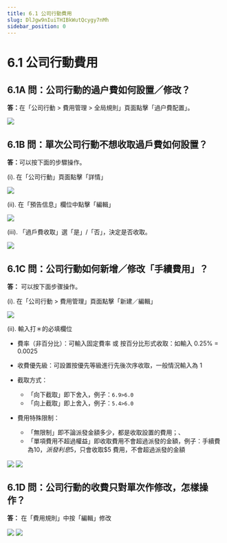 ```yaml
---
title: 6.1 公司行動費用
slug: DlJgw9nIuiTHIBkWutQcygy7nMh
sidebar_position: 0
---
```



# 6.1 公司行動費用

## 6.1A 問：公司行動的過户費如何設置／修改？

<b>答：</b>在「公司行動 &gt; 費用管理 &gt; 全局規則」頁面點擊「過户費配置」。

<img src="/assets/VsXrbmMfEof3JVxYmuJcbRlunWc.png" src-width="2344" src-height="792" align="center"/>

## 6.1B 問：單次公司行動不想收取過戶費如何設置？ 

<b>答：</b>可以按下面的步驟操作。

(i).<b> </b>在「公司行動」頁面點擊「詳情」

<img src="/assets/LEGvbYp3OohIsEx7s1Mc2JPJnVg.png" src-width="2850" src-height="1450" align="center"/>

(ii).  在「預告信息」欄位中點擊「編輯」

<img src="/assets/RdWSblOz3opKSSxn95Hcjc0snkS.png" src-width="2870" src-height="1378" align="center"/>

(iii). 「過戶費收取」選「是」/「否」，決定是否收取。

<img src="/assets/HnNqb1WODoacDYxZCdNcEHuDnYb.png" src-width="2828" src-height="1442" align="center"/>

## 6.1C 問：公司行動如何新增／修改「手續費用」？

<b>答：</b> 可以按下面步骤操作。

(i). 在「公司行動 &gt; 費用管理」頁面點擊「新建／編輯」

<img src="/assets/P9f1bOT9DorqYux0pCeczuOpnCc.png" src-width="2810" src-height="1434" align="center"/>

(ii). 輸入打＊的必填欄位

- 費率（非百分比）：可輸入固定費率 或 按百分比形式收取：如輸入 0.25% = 0.0025
- 收費優先級：可設置按優先等級進行先後次序收取，一般情況輸入為 1
- 截取方式：
    - 「向下截取」即下舍入，例子：`6.9>6.0` 
    - 「向上截取」即上舍入，例子：`5.4>6.0`

- 費用特殊限制：
    - 「無限制」即不論派發金額多少，都是收取設置的費用；、
    - 「單項費用不超過權益」即收取費用不會超過派發的金額，例子：手續費為$10，派發利息$5，只會收取$5 費用，不會超過派發的金額

<img src="/assets/VT7HbYotOo3iUdxyT0yccvStnff.png" src-width="2734" src-height="1614" align="center"/>

<img src="/assets/R7HfbFcWQoYdF7x7YQ2cV4DDnYg.png" src-width="2750" src-height="1616" align="center"/>

## 6.1D 問：公司行動的收費只對單次作修改，怎樣操作？

<b>答：</b> 在「費用規則」中按「編輯」修改

<img src="/assets/T636br02MoBUvRxcXZOceXkunVe.png" src-width="1570" src-height="1522" align="center"/>

<img src="/assets/WBQzbR3QvoYhX4x8zl8cEgQencY.png" src-width="1736" src-height="1524" align="center"/>


